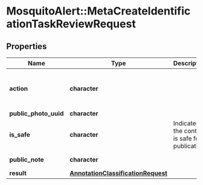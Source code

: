 # MosquitoAlert::MetaCreateIdentificationTaskReviewRequest


## Properties
Name | Type | Description | Notes
------------ | ------------- | ------------- | -------------
**action** | **character** |  | [optional] [default to &quot;overwrite&quot;] [Enum: [overwrite]] 
**public_photo_uuid** | **character** |  | 
**is_safe** | **character** | Indicates if the content is safe for publication. | 
**public_note** | **character** |  | [Min. length: 1] 
**result** | [**AnnotationClassificationRequest**](AnnotationClassificationRequest.md) |  | 


